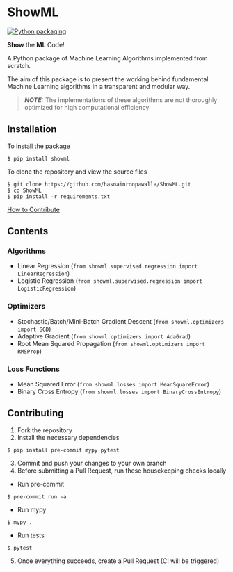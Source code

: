 # ShowML

[![Python packaging](https://github.com/hasnainroopawalla/ShowML/actions/workflows/python_packaging.yml/badge.svg?branch=master)](https://github.com/hasnainroopawalla/ShowML/actions/workflows/python_packaging.yml)

**Show** the **ML** Code!

A Python package of Machine Learning Algorithms implemented from scratch.

The aim of this package is to present the working behind fundamental Machine Learning algorithms in a transparent and modular way.

> **_NOTE:_**  The implementations of these algorithms are not thoroughly optimized for high computational efficiency

## Installation

To install the package
```
$ pip install showml
```

To clone the repository and view the source files
```
$ git clone https://github.com/hasnainroopawalla/ShowML.git
$ cd ShowML
$ pip install -r requirements.txt
```

[How to Contribute](#contributing)
## Contents

### Algorithms
- Linear Regression (`from showml.supervised.regression import LinearRegression`)
- Logistic Regression (`from showml.supervised.regression import LogisticRegression`)

### Optimizers
- Stochastic/Batch/Mini-Batch Gradient Descent (`from showml.optimizers import SGD`)
- Adaptive Gradient (`from showml.optimizers import AdaGrad`)
- Root Mean Squared Propagation (`from showml.optimizers import RMSProp`)

### Loss Functions
- Mean Squared Error (`from showml.losses import MeanSquareError`)
- Binary Cross Entropy (`from showml.losses import BinaryCrossEntropy`)

## Contributing
1. Fork the repository
2. Install the necessary dependencies
```
$ pip install pre-commit mypy pytest
 ```
3. Commit and push your changes to your own branch
4. Before submitting a Pull Request, run these housekeeping checks locally
  - Run pre-commit
   ```
   $ pre-commit run -a
   ```
  - Run mypy
  ```
  $ mypy .
  ```
  - Run tests
  ```
  $ pytest
  ```
5. Once everything succeeds, create a Pull Request (CI will be triggered)
